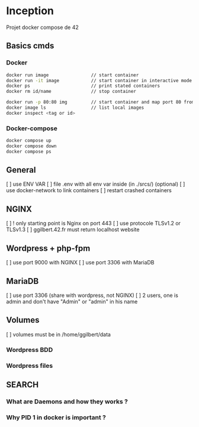 # Inception
Projet docker compose de 42

## Basics cmds
### Docker
```bash
docker run image	            // start container
docker run -it image	        // start container in interactive mode
docker ps		                // print stated containers
docker rm id/name	            // stop container

docker run -p 80:80 img	        // start container and map port 80 from container to port 80 of computer
docker image ls                 // list local images
docker inspect <tag or id>
```
### Docker-compose
```bash
docker compose up
docker compose down
docker compose ps
```

## General
[ ] use ENV VAR
[ ] file .env with all env var inside (in ./srcs/) (optional)
[ ] use docker-network to link containers
[ ] restart crashed containers

## NGINX
[ ] ! only starting point is Nginx on port 443
[ ] use protocole TLSv1.2 or TLSv1.3
[ ] ggilbert.42.fr must return localhost website

## Wordpress + php-fpm
[ ] use port 9000 with NGINX
[ ] use port 3306 with MariaDB

## MariaDB
[ ] use port 3306 (share with wordpress, not NGINX)
[ ] 2 users, one is admin and don't have "Admin" or "admin" in his name

## Volumes
[ ] volumes must be in /home/ggilbert/data
### Wordpress BDD

### Wordpress files


## SEARCH
### What are Daemons and how they works ?

### Why PID 1 in docker is important ?